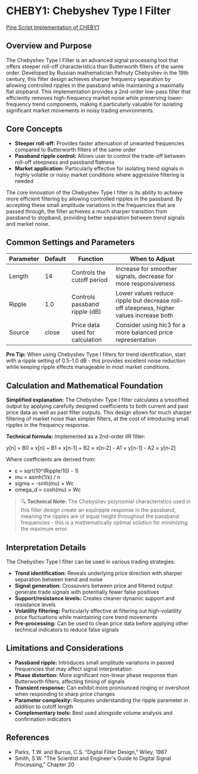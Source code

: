 # CHEBY1: Chebyshev Type I Filter

[Pine Script Implementation of CHEBY1](https://github.com/mihakralj/pinescript/blob/main/indicators/filters/cheby1.pine)

## Overview and Purpose

The Chebyshev Type I Filter is an advanced signal processing tool that offers steeper roll-off characteristics than Butterworth filters of the same order. Developed by Russian mathematician Pafnuty Chebyshev in the 19th century, this filter design achieves sharper frequency separation by allowing controlled ripples in the passband while maintaining a maximally flat stopband. This implementation provides a 2nd-order low-pass filter that efficiently removes high-frequency market noise while preserving lower-frequency trend components, making it particularly valuable for isolating significant market movements in noisy trading environments.

## Core Concepts

* **Steeper roll-off:** Provides faster attenuation of unwanted frequencies compared to Butterworth filters of the same order
* **Passband ripple control:** Allows user to control the trade-off between roll-off steepness and passband flatness
* **Market application:** Particularly effective for isolating trend signals in highly volatile or noisy market conditions where aggressive filtering is needed

The core innovation of the Chebyshev Type I filter is its ability to achieve more efficient filtering by allowing controlled ripples in the passband. By accepting these small amplitude variations in the frequencies that are passed through, the filter achieves a much sharper transition from passband to stopband, providing better separation between trend signals and market noise.

## Common Settings and Parameters

| Parameter | Default | Function | When to Adjust |
|-----------|---------|----------|---------------|
| Length | 14 | Controls the cutoff period | Increase for smoother signals, decrease for more responsiveness |
| Ripple | 1.0 | Controls passband ripple (dB) | Lower values reduce ripple but decrease roll-off steepness, higher values increase both |
| Source | close | Price data used for calculation | Consider using hlc3 for a more balanced price representation |

**Pro Tip:** When using Chebyshev Type I filters for trend identification, start with a ripple setting of 0.5-1.0 dB - this provides excellent noise reduction while keeping ripple effects manageable in most market conditions.

## Calculation and Mathematical Foundation

**Simplified explanation:**
The Chebyshev Type I filter calculates a smoothed output by applying carefully designed coefficients to both current and past price data as well as past filter outputs. This design allows for much sharper filtering of market noise than simpler filters, at the cost of introducing small ripples in the frequency response.

**Technical formula:**
Implemented as a 2nd-order IIR filter:

y[n] = B0 × x[n] + B1 × x[n-1] + B2 × x[n-2] - A1 × y[n-1] - A2 × y[n-2]

Where coefficients are derived from:
- ε = sqrt(10^(Ripple/10) - 1)
- mu = asinh(1/ε) / n
- sigma = -sinh(mu) × Wc
- omega_d = cosh(mu) × Wc

> 🔍 **Technical Note:** The Chebyshev polynomial characteristics used in this filter design create an equiripple response in the passband, meaning the ripples are of equal height throughout the passband frequencies - this is a mathematically optimal solution for minimizing the maximum error.

## Interpretation Details

The Chebyshev Type I filter can be used in various trading strategies:

* **Trend identification:** Reveals underlying price direction with sharper separation between trend and noise
* **Signal generation:** Crossovers between price and filtered output generate trade signals with potentially fewer false positives
* **Support/resistance levels:** Creates cleaner dynamic support and resistance levels
* **Volatility filtering:** Particularly effective at filtering out high-volatility price fluctuations while maintaining core trend movements
* **Pre-processing:** Can be used to clean price data before applying other technical indicators to reduce false signals

## Limitations and Considerations

* **Passband ripple:** Introduces small amplitude variations in passed frequencies that may affect signal interpretation
* **Phase distortion:** More significant non-linear phase response than Butterworth filters, affecting timing of signals
* **Transient response:** Can exhibit more pronounced ringing or overshoot when responding to sharp price changes
* **Parameter complexity:** Requires understanding the ripple parameter in addition to cutoff length
* **Complementary tools:** Best used alongside volume analysis and confirmation indicators

## References

* Parks, T.W. and Burrus, C.S. "Digital Filter Design," Wiley, 1987
* Smith, S.W. "The Scientist and Engineer's Guide to Digital Signal Processing," Chapter 20

